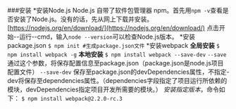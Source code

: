 ###安装
*安装Node.js
Node.js 自带了软件包管理器 npm。首先用`npm -v`查看是否安装了Node.js。没有的话，先从网上下载并安装。[https://nodejs.org/en/download/](https://nodejs.org/en/download/)
点击开始--运行--cmd，输入`node --version`可以检查Node.js版本。
*安装package.json
`
$ npm init #生成package.json文件
`
*安装webpack
**全局安装**
`
$ npm install webpack -g
`
**本地安装**
`
$ npm install webpack --save-dev
`
`--save` 通过这个参数，将保存配置信息至package.json（package.json是node.js项目配置文件）
`--save-dev` 保存至package.json的devDependencies属性，不指定-dev将保存至dependencies属性。（dependencies字段指定了项目运行所依赖的模块，devDependencies指定项目开发所需要的模块。）
*安装指定版本*，命令如下：
`
$ npm install webpack@2.2.0-rc.3
`
